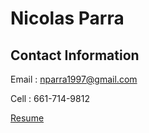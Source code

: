 # Nicolas Parra

## Contact Information

Email : nparra1997@gmail.com

Cell : 661-714-9812

[Resume](Nicolas-Parra-Resume.pdf)
